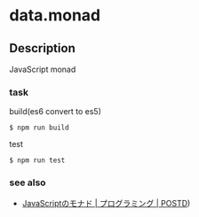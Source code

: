 data.monad
==========

## Description
JavaScript monad

### task
build(es6 convert to es5)

```
$ npm run build
```

test

```
$ npm run test
```

### see also
- [JavaScriptのモナド | プログラミング | POSTD](http://postd.cc/monads-in-javascript/))
